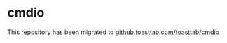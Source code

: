 # cmdio
This repository has been migrated to [github.toasttab.com/toasttab/cmdio](https://github.toasttab.com/toasttab/cmdio)